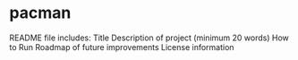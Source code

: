 # pacman
README file includes: Title Description of project (minimum 20 words) How to Run Roadmap of future improvements License information
